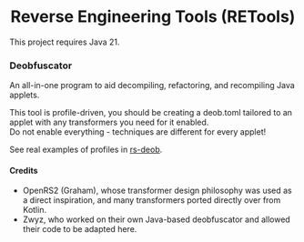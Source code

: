 <div align="center">

<h1>Reverse Engineering Tools (RETools)</h1>

</div>

This project requires Java 21.

### Deobfuscator

An all-in-one program to aid decompiling, refactoring, and recompiling Java applets.

This tool is profile-driven, you should be creating a deob.toml tailored to an applet with any transformers you need for it enabled.  
Do not enable everything - techniques are different for every applet!

See real examples of profiles in [rs-deob](https://github.com/RuneWiki/rs-deob/tree/main/profiles).

#### Credits

- OpenRS2 (Graham), whose transformer design philosophy was used as a direct inspiration, and many transformers ported directly over from Kotlin.
- Zwyz, who worked on their own Java-based deobfuscator and allowed their code to be adapted here.

